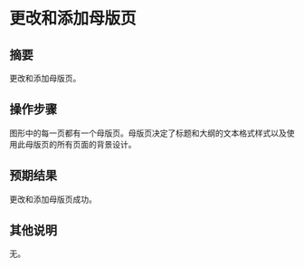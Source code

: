 # 更改和添加母版页

## 摘要

更改和添加母版页。

## 操作步骤

图形中的每一页都有一个母版页。母版页决定了标题和大纲的文本格式样式以及使用此母版页的所有页面的背景设计。

## 预期结果

更改和添加母版页成功。

## 其他说明

无。
